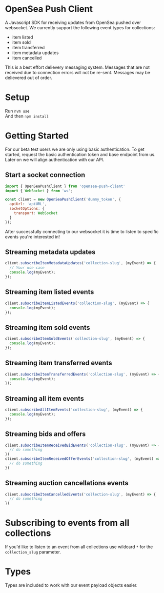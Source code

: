 # OpenSea Push Client

A Javascript SDK for receiving updates from OpenSea pushed over websocket. We currently support the following event types for collections: 

- item listed 
- item sold 
- item transferred
- item metadata updates 
- item cancelled

This is a best effort delievery messaging system. Messages that are not received due to connection errors will not be re-sent. Messages may be delievered out of order. 

# Setup 

Run `nvm use`  
And then `npm install` 

# Getting Started 

For our beta test users we are only using basic authentication. To get started, request the basic authentication token and base endpoint from us.  Later on we will align authentication with our API. 

## Start a socket connection 
```javascript 
import { OpenSeaPushClient } from 'opensea-push-client'  
import { WebSocket } from 'ws';

const client = new OpenSeaPushClient('dummy_token', {
  apiUrl: 'apiURL',
  socketOptions: {
    transport: WebSocket
  }
});
```

After successfully connecting to our websocket it is time to listen to specific events you're interested in! 

## Streaming metadata updates 

```javascript 
client.subscribeItemMetadataUpdates('collection-slug', (myEvent) => {
  // Your use case
  console.log(myEvent);
});
```

## Streaming item listed events 

```javascript 
client.subscribeItemListedEvents('collection-slug', (myEvent) => {
  console.log(myEvent);
});
```

## Streaming item sold events 

```javascript 
client.subscribeItemSoldEvents('collection-slug', (myEvent) => {
  console.log(myEvent);
});
```

## Streaming item transferred events 

```javascript 
client.subscribeItemTransferredEvents('collection-slug', (myEvent) => {
  console.log(myEvent);
});
```

## Streaming all item events 

```javascript 
client.subscribeAllItemEvents('collection-slug', (myEvent) => {
  console.log(myEvent);
});
```

## Streaming bids and offers  
```javascript 
client.subscribeItemReceivedBidEvents('collection-slug', (myEvent) => { 
  // do something
})
client.subscribeItemReceivedOfferEvents('collection-slug', (myEvent) => {
  // do something
})
```

## Streaming auction cancellations events 
```javascript 
client.subscribeItemCancelledEvents('collection-slug', (myEvent) => {
  // do something
})
```

# Subscribing to events from all collections 

If you'd like to listen to an event from all collections use wildcard `*` for the `collection_slug` parameter. 

# Types 

Types are included to work with our event payload objects easier. 

